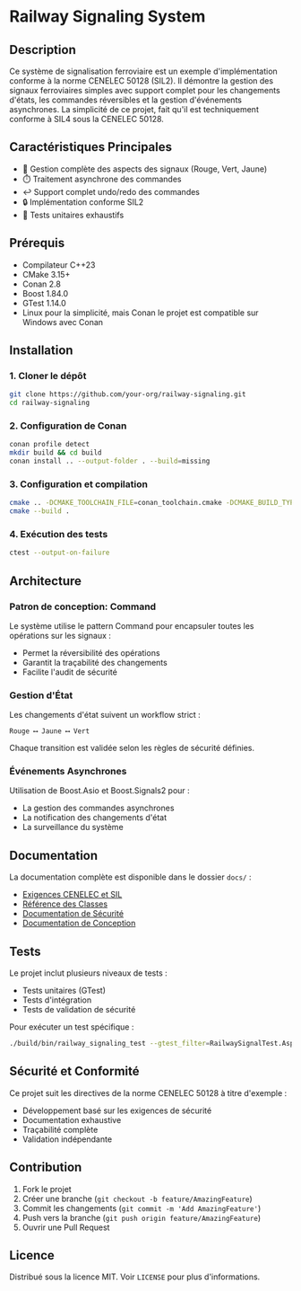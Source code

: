 # Railway Signaling System

## Description
Ce système de signalisation ferroviaire est un exemple d'implémentation conforme à la norme CENELEC 50128 (SIL2). Il démontre la gestion des signaux ferroviaires simples avec support complet pour les changements d'états, les commandes réversibles et la gestion d'événements asynchrones. La simplicité de ce projet, fait qu'il est techniquement conforme à SIL4 sous la CENELEC 50128.

## Caractéristiques Principales
- 🚦 Gestion complète des aspects des signaux (Rouge, Vert, Jaune)
- ⏱️ Traitement asynchrone des commandes
- ↩️ Support complet undo/redo des commandes
- 🔒 Implémentation conforme SIL2
- 🧪 Tests unitaires exhaustifs

## Prérequis
- Compilateur C++23
- CMake 3.15+
- Conan 2.8
- Boost 1.84.0
- GTest 1.14.0
- Linux pour la simplicité, mais Conan le projet est compatible sur Windows avec Conan

## Installation

### 1. Cloner le dépôt
```bash
git clone https://github.com/your-org/railway-signaling.git
cd railway-signaling
```

### 2. Configuration de Conan
```bash
conan profile detect
mkdir build && cd build
conan install .. --output-folder . --build=missing
```

### 3. Configuration et compilation
```bash
cmake .. -DCMAKE_TOOLCHAIN_FILE=conan_toolchain.cmake -DCMAKE_BUILD_TYPE=Release
cmake --build .
```

### 4. Exécution des tests
```bash
ctest --output-on-failure
```

## Architecture

### Patron de conception: Command
Le système utilise le pattern Command pour encapsuler toutes les opérations sur les signaux :
- Permet la réversibilité des opérations
- Garantit la traçabilité des changements
- Facilite l'audit de sécurité

### Gestion d'État
Les changements d'état suivent un workflow strict :
```
Rouge ⟷ Jaune ⟷ Vert
```
Chaque transition est validée selon les règles de sécurité définies.

### Événements Asynchrones
Utilisation de Boost.Asio et Boost.Signals2 pour :
- La gestion des commandes asynchrones
- La notification des changements d'état
- La surveillance du système

## Documentation
La documentation complète est disponible dans le dossier `docs/` :
- [Exigences CENELEC et SIL](docs/REQUIREMENTS.MD)
- [Référence des Classes](docs/CLASS_REFERENCE.md)
- [Documentation de Sécurité](docs/SAFETY.md)
- [Documentation de Conception](docs/DESIGN.md)

## Tests
Le projet inclut plusieurs niveaux de tests :
- Tests unitaires (GTest)
- Tests d'intégration
- Tests de validation de sécurité

Pour exécuter un test spécifique :
```bash
./build/bin/railway_signaling_test --gtest_filter=RailwaySignalTest.AspectChange
```

## Sécurité et Conformité
Ce projet suit les directives de la norme CENELEC 50128 à titre d'exemple :
- Développement basé sur les exigences de sécurité
- Documentation exhaustive
- Traçabilité complète
- Validation indépendante

## Contribution
1. Fork le projet
2. Créer une branche (`git checkout -b feature/AmazingFeature`)
3. Commit les changements (`git commit -m 'Add AmazingFeature'`)
4. Push vers la branche (`git push origin feature/AmazingFeature`)
5. Ouvrir une Pull Request

## Licence
Distribué sous la licence MIT. Voir `LICENSE` pour plus d'informations.
